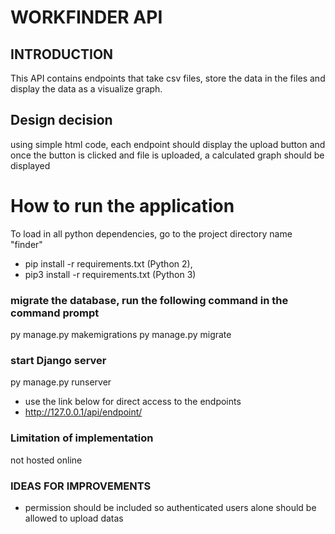 # WORKFINDER API

## INTRODUCTION
This API contains endpoints that take csv files, store the data in the files and display the data as a visualize graph. 


## Design decision 
using simple html code, each endpoint should display the upload button and once the button is clicked and file is uploaded, a calculated graph should be displayed 

# How to run the application
To load in all python dependencies, go to the project directory name "finder"
* pip install -r requirements.txt (Python 2), 
* pip3 install -r requirements.txt (Python 3)


### migrate the database, run the following command in the command prompt
py manage.py makemigrations
py manage.py migrate

### start Django server
py manage.py runserver
* use the link below for direct access to the endpoints
* http://127.0.0.1/api/endpoint/

### Limitation of implementation
not hosted online

### IDEAS FOR IMPROVEMENTS
* permission should be included so authenticated users alone should be allowed to upload datas
